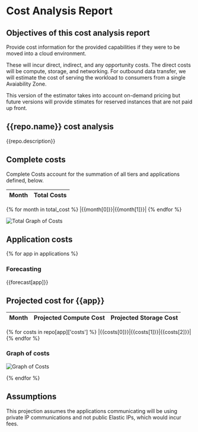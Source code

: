 # Cost Analysis Report

## Objectives of this cost analysis report

Provide cost information for the provided capabilities if they were to be moved into a cloud environment.

These will incur direct, indirect, and any opportunity costs. The direct costs will be compute, storage, and networking. For outbound data transfer, we will estimate the cost of serving the workload to consumers from a single Avaiability Zone.

This version of the estimator takes into account on-demand pricing but future versions will provide stimates for reserved instances that are not paid up front.

## {{repo.name}} cost analysis

{{repo.description}}

## Complete costs

Complete Costs account for the summation of all tiers and applications defined, below.

| Month | Total Costs |
|---|---|
{% for month in total_cost %}
|{{month[0]}}|{{month[1]}}|
{% endfor %}


![Total Graph of Costs]({{total_cost_img}} "{{app}} Total Aggregate Costs")


## Application costs

{% for app in applications %}

### Forecasting
{{forecast[app]}}

## Projected cost for {{app}}

| Month | Projected Compute Cost | Projected Storage Cost
|---|---|---|
{% for costs in repo[app]['costs'] %}
|{{costs[0]}}|{{costs[1]}}|{{costs[2]}}|
{% endfor %}

### Graph of costs

![Graph of Costs]({{images[app]}} "{{app}} costs")



{% endfor %}

## Assumptions
This projection assumes the applications communicating will be using private IP communications and not public Elastic IPs, which would incur fees. 

